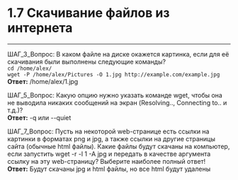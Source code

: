 # 1.7 Скачивание файлов из интернета
---
ШАГ_3_Вопрос: В каком файле на диске окажется картинка, если для её скачивания были выполнены следующие команды?  
`cd /home/alex/`  
`wget -P /home/alex/Pictures -O 1.jpg http://example.com/example.jpg`  
**Ответ:** /home/alex/1.jpg

ШАГ_5_Вопрос: Какую опцию нужно указать команде wget, чтобы она не выводила никаких сообщений на экран (Resolving.., Connecting to.. и т.д.)?  
**Ответ:** -q или --quiet

ШАГ_7_Вопрос: Пусть на некоторой web-странице есть ссылки на картинки в форматах png и jpg, а также ссылки на другие страницы сайта (обычные html файлы). Какие файлы будут скачаны на компьютер, если запустить wget -r -l 1 -A jpg и передать в качестве аргумента ссылку на эту web-страницу? Выберите наиболее полный ответ!  
**Ответ:** Будут скачаны jpg и html файлы, но все html будут удалены
